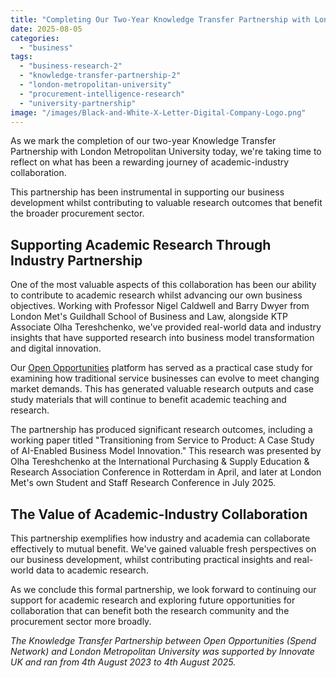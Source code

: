 ```yaml
---
title: "Completing Our Two-Year Knowledge Transfer Partnership with London Metropolitan University"
date: 2025-08-05
categories: 
  - "business"
tags: 
  - "business-research-2"
  - "knowledge-transfer-partnership-2"
  - "london-metropolitan-university"
  - "procurement-intelligence-research"
  - "university-partnership"
image: "/images/Black-and-White-X-Letter-Digital-Company-Logo.png"
---
```


As we mark the completion of our two-year Knowledge Transfer Partnership with London Metropolitan University today, we're taking time to reflect on what has been a rewarding journey of academic-industry collaboration.

This partnership has been instrumental in supporting our business development whilst contributing to valuable research outcomes that benefit the broader procurement sector.

## **Supporting Academic Research Through Industry Partnership**

One of the most valuable aspects of this collaboration has been our ability to contribute to academic research whilst advancing our own business objectives. Working with Professor Nigel Caldwell and Barry Dwyer from London Met's Guildhall School of Business and Law, alongside KTP Associate Olha Tereshchenko, we've provided real-world data and industry insights that have supported research into business model transformation and digital innovation.

Our [Open Opportunities](https://www.openopps.com/book-a-call-for-the-best-chance-to-win-bids/) platform has served as a practical case study for examining how traditional service businesses can evolve to meet changing market demands. This has generated valuable research outputs and case study materials that will continue to benefit academic teaching and research.

The partnership has produced significant research outcomes, including a working paper titled "Transitioning from Service to Product: A Case Study of AI-Enabled Business Model Innovation." This research was presented by Olha Tereshchenko at the International Purchasing & Supply Education & Research Association Conference in Rotterdam in April, and later at London Met's own Student and Staff Research Conference in July 2025.

## **The Value of Academic-Industry Collaboration**

This partnership exemplifies how industry and academia can collaborate effectively to mutual benefit. We've gained valuable fresh perspectives on our business development, whilst contributing practical insights and real-world data to academic research.

As we conclude this formal partnership, we look forward to continuing our support for academic research and exploring future opportunities for collaboration that can benefit both the research community and the procurement sector more broadly.

_The Knowledge Transfer Partnership between Open Opportunities (Spend Network) and London Metropolitan University was supported by Innovate UK and ran from 4th August 2023 to 4th August 2025._
